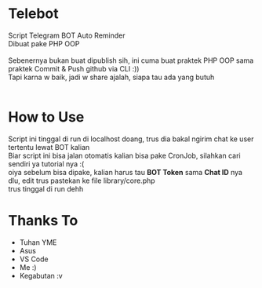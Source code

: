 # Telebot
Script Telegram BOT Auto Reminder<br>
Dibuat pake PHP OOP<br>
<br>
Sebenernya bukan buat dipublish sih, ini cuma buat praktek PHP OOP sama praktek Commit & Push github via CLI :))<br>
Tapi karna w baik, jadi w share ajalah, siapa tau ada yang butuh<br>
<br>
# How to Use
Script ini tinggal di run di localhost doang, trus dia bakal ngirim chat ke user tertentu lewat BOT kalian<br>
Biar script ini bisa jalan otomatis kalian bisa pake CronJob, silahkan cari sendiri ya tutorial nya :(<br>
oiya sebelum bisa dipake, kalian harus tau <b>BOT Token</b> sama <b>Chat ID</b> nya dlu, edit trus pastekan ke file library/core.php<br>
trus tinggal di run dehh<br>

# Thanks To
- Tuhan YME
- Asus
- VS Code
- Me :)
- Kegabutan :v
